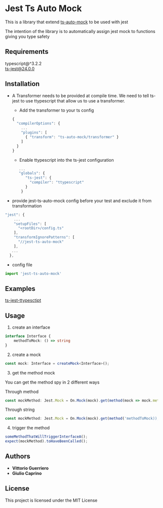 # Jest Ts Auto Mock

This is a library that extend [ts-auto-mock](https://github.com/uittorio/ts-auto-mock) to be used with jest

The intention of the library is to automatically assign jest mock to functions giving you type safety

## Requirements

typescript@^3.2.2<br>
ts-jest@24.0.0

## Installation

- A Transformer needs to be provided at compile time.
We need to tell ts-jest to use ttypescript that allow us to use a transformer.
    - Add the transformer to your ts config 
    ```ts   
    {
      "compilerOptions": {
        ...
        "plugins": [
          { "transform": "ts-auto-mock/transformer" }
        ]
      }
    }
    ```
    
    - Enable ttypescript into the ts-jest configuration
    ```ts              
       ...
       "globals": {
          "ts-jest": {
            "compiler": "ttypescript"
          }
        }
    ```

- provide jest-ts-auto-mock config before your test and exclude it from transformation
```ts
"jest": {
    ...
    "setupFiles": [
      "<rootDir>/config.ts"
    ],
    "transformIgnorePatterns": [
      "//jest-ts-auto-mock"
    ],  
   ...
  },
```

- config file
```ts
import 'jest-ts-auto-mock'

```

## Examples
[ts-jest-ttypesctipt](examples/ts-jest-ttypescript)

## Usage
1) create an interface
```ts
interface Interface {
    methodToMock: () => string
}
```
2) create a mock
```ts
const mock: Interface = createMock<Interface>();
```
3) get the method mock 

You can get the method spy in 2 different ways

Through method
```ts
const mockMethod: Jest.Mock = On.Mock(mock).get(method(mock => mock.methodToMock));
```

Through string
```ts
const mockMethod: Jest.Mock = On.Mock(mock).get(method('methodToMock));
```
4) trigger the method
```ts
someMethodThatWillTriggerInterfaceA();
expect(mockMethod).toHaveBeenCalled();
```

## Authors

* **Vittorio Guerriero**
* **Giulio Caprino** 

## License

This project is licensed under the MIT License
